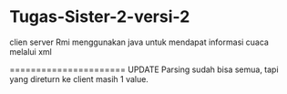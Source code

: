 Tugas-Sister-2-versi-2
======================
clien server Rmi menggunakan java untuk mendapat informasi cuaca melalui xml 

======================
UPDATE
Parsing sudah bisa semua, tapi yang direturn ke client masih 1 value.